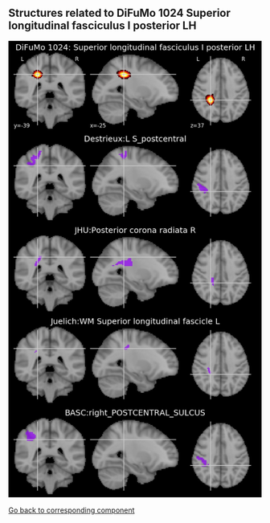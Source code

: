 


## Structures related to DiFuMo 1024 Superior longitudinal fasciculus I posterior LH

![900](900.jpg "Structures related to DiFuMo 1024 Superior longitudinal fasciculus I posterior LH")

[Go back to corresponding component](https://parietal-inria.github.io/DiFuMo/1024/html/900.html)
